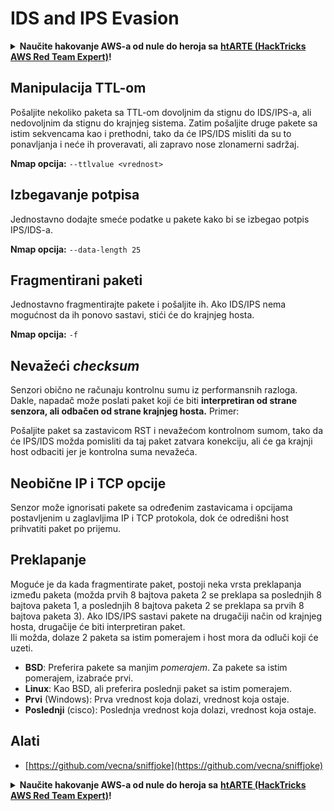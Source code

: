 # IDS and IPS Evasion

<details>

<summary><strong>Naučite hakovanje AWS-a od nule do heroja sa</strong> <a href="https://training.hacktricks.xyz/courses/arte"><strong>htARTE (HackTricks AWS Red Team Expert)</strong></a><strong>!</strong></summary>

Drugi načini podrške HackTricks-u:

* Ako želite videti **vašu kompaniju oglašenu na HackTricks-u** ili **preuzeti HackTricks u PDF formatu** proverite [**SUBSCRIPTION PLANS**](https://github.com/sponsors/carlospolop)!
* Nabavite [**zvanični PEASS & HackTricks swag**](https://peass.creator-spring.com)
* Otkrijte [**The PEASS Family**](https://opensea.io/collection/the-peass-family), našu kolekciju ekskluzivnih [**NFT-ova**](https://opensea.io/collection/the-peass-family)
* **Pridružite se** 💬 [**Discord grupi**](https://discord.gg/hRep4RUj7f) ili [**telegram grupi**](https://t.me/peass) ili nas **pratite** na **Twitter-u** 🐦 [**@hacktricks\_live**](https://twitter.com/hacktricks\_live)**.**
* **Podelite svoje hakovanje trikove slanjem PR-ova na** [**HackTricks**](https://github.com/carlospolop/hacktricks) i [**HackTricks Cloud**](https://github.com/carlospolop/hacktricks-cloud) github repozitorijume.

</details>

## **Manipulacija TTL-om**

Pošaljite nekoliko paketa sa TTL-om dovoljnim da stignu do IDS/IPS-a, ali nedovoljnim da stignu do krajnjeg sistema. Zatim pošaljite druge pakete sa istim sekvencama kao i prethodni, tako da će IPS/IDS misliti da su to ponavljanja i neće ih proveravati, ali zapravo nose zlonamerni sadržaj.

**Nmap opcija:** `--ttlvalue <vrednost>`

## Izbegavanje potpisa

Jednostavno dodajte smeće podatke u pakete kako bi se izbegao potpis IPS/IDS-a.

**Nmap opcija:** `--data-length 25`

## **Fragmentirani paketi**

Jednostavno fragmentirajte pakete i pošaljite ih. Ako IDS/IPS nema mogućnost da ih ponovo sastavi, stići će do krajnjeg hosta.

**Nmap opcija:** `-f`

## **Nevažeći** _**checksum**_

Senzori obično ne računaju kontrolnu sumu iz performansnih razloga. Dakle, napadač može poslati paket koji će biti **interpretiran od strane senzora, ali odbačen od strane krajnjeg hosta.** Primer:

Pošaljite paket sa zastavicom RST i nevažećom kontrolnom sumom, tako da će IPS/IDS možda pomisliti da taj paket zatvara konekciju, ali će ga krajnji host odbaciti jer je kontrolna suma nevažeća.

## **Neobične IP i TCP opcije**

Senzor može ignorisati pakete sa određenim zastavicama i opcijama postavljenim u zaglavljima IP i TCP protokola, dok će odredišni host prihvatiti paket po prijemu.

## **Preklapanje**

Moguće je da kada fragmentirate paket, postoji neka vrsta preklapanja između paketa (možda prvih 8 bajtova paketa 2 se preklapa sa poslednjih 8 bajtova paketa 1, a poslednjih 8 bajtova paketa 2 se preklapa sa prvih 8 bajtova paketa 3). Ako IDS/IPS sastavi pakete na drugačiji način od krajnjeg hosta, drugačije će biti interpretiran paket.\
Ili možda, dolaze 2 paketa sa istim pomerajem i host mora da odluči koji će uzeti.

* **BSD**: Preferira pakete sa manjim _pomerajem_. Za pakete sa istim pomerajem, izabraće prvi.
* **Linux**: Kao BSD, ali preferira poslednji paket sa istim pomerajem.
* **Prvi** (Windows): Prva vrednost koja dolazi, vrednost koja ostaje.
* **Poslednji** (cisco): Poslednja vrednost koja dolazi, vrednost koja ostaje.

## Alati

* [https://github.com/vecna/sniffjoke](https://github.com/vecna/sniffjoke)

<details>

<summary><strong>Naučite hakovanje AWS-a od nule do heroja sa</strong> <a href="https://training.hacktricks.xyz/courses/arte"><strong>htARTE (HackTricks AWS Red Team Expert)</strong></a><strong>!</strong></summary>

Drugi načini podrške HackTricks-u:

* Ako želite videti **vašu kompaniju oglašenu na HackTricks-u** ili **preuzeti HackTricks u PDF formatu** proverite [**SUBSCRIPTION PLANS**](https://github.com/sponsors/carlospolop)!
* Nabavite [**zvanični PEASS & HackTricks swag**](https://peass.creator-spring.com)
* Otkrijte [**The PEASS Family**](https://opensea.io/collection/the-peass-family), našu kolekciju ekskluzivnih [**NFT-ova**](https://opensea.io/collection/the-peass-family)
* **Pridružite se** 💬 [**Discord grupi**](https://discord.gg/hRep4RUj7f) ili [**telegram grupi**](https://t.me/peass) ili nas **pratite** na **Twitter-u** 🐦 [**@hacktricks\_live**](https://twitter.com/hacktricks\_live)**.**
* **Podelite svoje hakovanje trikove slanjem PR-ova na** [**HackTricks**](https://github.com/carlospolop/hacktricks) i [**HackTricks Cloud**](https://github.com/carlospolop/hacktricks-cloud) github repozitorijume.

</details>
